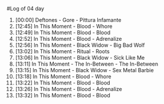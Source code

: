 #Log of 04 day

1. [00:00] Deftones - Gore - Pittura Infamante
1. [12:45] In This Moment - Blood - Whore
1. [12:49] In This Moment - Blood - Blood
1. [12:52] In This Moment - Blood - Adrenalize
1. [12:56] In This Moment - Black Widow - Big Bad Wolf
1. [13:02] In This Moment - Ritual - Roots
1. [13:06] In This Moment - Black Widow - Sick Like Me
1. [13:11] In This Moment - The In-Between - The In-Between
1. [13:15] In This Moment - Black Widow - Sex Metal Barbie
1. [13:18] In This Moment - Blood - Whore
1. [13:22] In This Moment - Blood - Blood
1. [13:26] In This Moment - Blood - Adrenalize
1. [13:32] In This Moment - Blood - Blood
